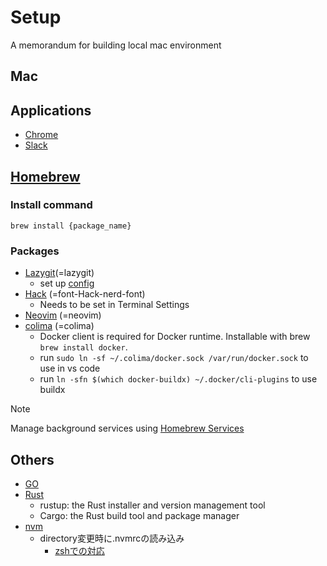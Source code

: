 # Setup
A memorandum for building local mac environment

## Mac

## Applications

* [Chrome](https://www.google.com/intl/ja_jp/chrome/dr/download/?brand=FKPE&ds_kid=43700081544017055&gad_source=1&gclid=Cj0KCQiA8q--BhDiARIsAP9tKI080kkRiINW6rugyOhBi1tivuVgtfjMqfmtGNTv8Gzs1IEouf6_hfkaAn3UEALw_wcB&gclsrc=aw.ds)
* [Slack](https://slack.com/intl/ja-jp/)

## [Homebrew](https://brew.sh/)

### Install command
`brew install {package_name}`  

### Packages
* [Lazygit](https://github.com/kdheepak/lazygit.nvim)(=lazygit)
    * set up [config](https://github.com/jesseduffield/lazygit/blob/master/docs/Config.md)
* [Hack](https://www.programmingfonts.org/#hack) (=font-Hack-nerd-font)
    * Needs to be set in Terminal Settings
* [Neovim](https://neovim.io/) (=neovim)
* [colima](https://github.com/abiosoft/colima) (=colima)
    * Docker client is required for Docker runtime. Installable with brew `brew install docker`.
    * run `sudo ln -sf ~/.colima/docker.sock /var/run/docker.sock` to use in vs code
    * run `ln -sfn $(which docker-buildx) ~/.docker/cli-plugins` to use buildx

> [!NOTE]
> Manage background services using [Homebrew Services](https://github.com/Homebrew/homebrew-services?tab=readme-ov-file#homebrew-services)

## Others
* [GO](https://go.dev/)
* [Rust](https://www.rust-lang.org/learn/get-started)
    * rustup: the Rust installer and version management tool
    * Cargo: the Rust build tool and package manager
* [nvm](https://github.com/nvm-sh/nvm)
    * directory変更時に.nvmrcの読み込み
        * [zshでの対応](https://github.com/nvm-sh/nvm?tab=readme-ov-file#zsh)
